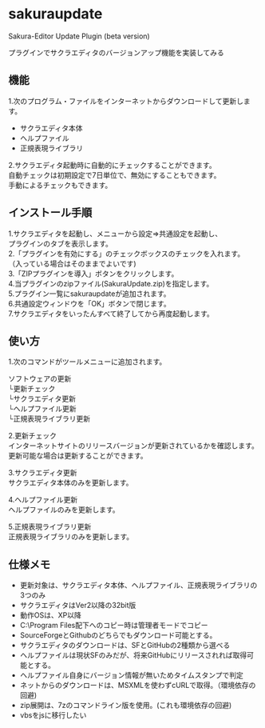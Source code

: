 # sakuraupdate
Sakura-Editor Update Plugin (beta version)

プラグインでサクラエディタのバージョンアップ機能を実装してみる

## 機能

1.次のプログラム・ファイルをインターネットからダウンロードして更新します。

* サクラエディタ本体
* ヘルプファイル
* 正規表現ライブラリ

2.サクラエディタ起動時に自動的にチェックすることができます。  
自動チェックは初期設定で7日単位で、無効にすることもできます。  
手動によるチェックもできます。

## インストール手順

1.サクラエディタを起動し、メニューから設定⇒共通設定を起動し、  
   プラグインのタブを表示します。  
2.「プラグインを有効にする」のチェックボックスのチェックを入れます。  
  （入っている場合はそのままでよいです)  
3.「ZIPプラグインを導入」ボタンをクリックします。  
4.当プラグインのzipファイル(SakuraUpdate.zip)を指定します。  
5.プラグイン一覧にsakuraupdateが追加されます。  
6.共通設定ウィンドウを「OK」ボタンで閉じます。  
7.サクラエディタをいったんすべて終了してから再度起動します。  

## 使い方

1.次のコマンドがツールメニューに追加されます。

ソフトウェアの更新  
└更新チェック  
└サクラエディタ更新  
└ヘルプファイル更新  
└正規表現ライブラリ更新  

2.更新チェック  
インターネットサイトのリリースバージョンが更新されているかを確認します。
更新可能な場合は更新することができます。

3.サクラエディタ更新  
サクラエディタ本体のみを更新します。

4.ヘルプファイル更新  
ヘルプファイルのみを更新します。

5.正規表現ライブラリ更新  
正規表現ライブラリのみを更新します。

## 仕様メモ

* 更新対象は、サクラエディタ本体、ヘルプファイル、正規表現ライブラリの3つのみ
* サクラエディタはVer2以降の32bit版
* 動作OSは、XP以降
* C:\Program Files配下へのコピー時は管理者モードでコピー
* SourceForgeとGithubのどちらでもダウンロード可能とする。
* サクラエディタのダウンロードは、SFとGitHubの2種類から選べる
* ヘルプファイルは現状SFのみだが、将来GitHubにリリースされれば取得可能とする。
* ヘルプファイル自身にバージョン情報が無いためタイムスタンプで判定
* ネットからのダウンロードは、MSXMLを使わずcURLで取得。（環境依存の回避)
* zip展開は、7zのコマンドライン版を使用。(これも環境依存の回避)
* vbsをjsに移行したい


